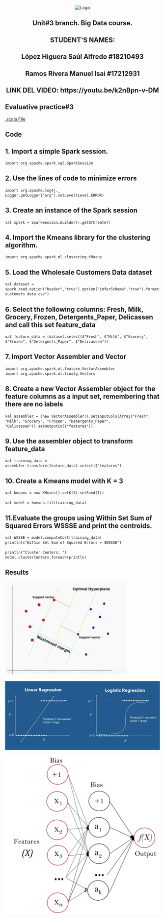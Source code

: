 <p align="center">
    <img alt="Logo" src="https://www.tijuana.tecnm.mx/wp-content/uploads/2021/08/liston-de-logos-oficiales-educacion-tecnm-FEB-2021.jpg" width=850 height=250>
</p>
<H2><p align="center">Unit#3 branch. Big Data course.</p></H2>
<H2><p align="Center">STUDENT'S NAMES: </p></H2>

<H2><p align="Center">López Higuera Saúl Alfredo #18210493</p></H2>

<H2><p align="Center">Ramos Rivera Manuel Isaí #17212931</p></H2>
<H2><p align="Center">LINK DEL VIDEO: https://youtu.be/k2nBpn-v-DM 
</p></H2>

## Evaluative practice#3
[.scala File](https://github.com/Saul12344/datos-masivos/blob/unit_3/evaluation%20practice/Evaluation3.scala)  

## Code
   ## 1. Import a simple Spark session.
    
    import org.apache.spark.sql.SparkSession

   ## 2. Use the lines of code to minimize errors
    import org.apache.log4j._
    Logger.getLogger("org").setLevel(Level.ERROR)

   ## 3. Create an instance of the Spark session
    val spark = SparkSession.builder().getOrCreate()

  ## 4. Import the Kmeans library for the clustering algorithm.
    import org.apache.spark.ml.clustering.KMeans

   ## 5. Load the Wholesale Customers Data dataset
    val dataset = spark.read.option("header","true").option("inferSchema","true").format("csv").load("Wholesale customers data.csv")

  ## 6. Select the following columns: Fresh, Milk, Grocery, Frozen, Detergents_Paper, Delicassen and call this set feature_data
    val feature_data = (dataset.select($"Fresh", $"Milk", $"Grocery", $"Frozen", $"Detergents_Paper", $"Delicassen"))

   ## 7. Import Vector Assembler and Vector
    import org.apache.spark.ml.feature.VectorAssembler
    import org.apache.spark.ml.linalg.Vectors

   ## 8. Create a new Vector Assembler object for the feature columns as a input set, remembering that there are no labels
    val assembler = (new VectorAssembler().setInputCols(Array("Fresh", "Milk", "Grocery", "Frozen", "Detergents_Paper", "Delicassen")).setOutputCol("features"))

   ## 9. Use the assembler object to transform feature_data
    val training_data = assembler.transform(feature_data).select($"features")

   ## 10. Create a Kmeans model with K = 3
    val kmeans = new KMeans().setK(3).setSeed(1L)

    val model = kmeans.fit(training_data)

## 11.Evaluate the groups using Within Set Sum of Squared Errors WSSSE and print the centroids.
    val WSSSE = model.computeCost(training_data)
    println(s"Within Set Sum of Squared Errors = $WSSSE")

    println("Cluster Centers: ")
    model.clusterCenters.foreach(println)
    
## Results

   ![logo](Img/1.PNG)  
   
   ![logo](/Img/2.PNG)  
   
   ![logo](/Img/3.PNG)  
